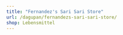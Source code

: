 ```yaml
---
title: "Fernandez's Sari Sari Store"
url: /dagupan/fernandezs-sari-sari-store/
shop: Lebensmittel
---
```

